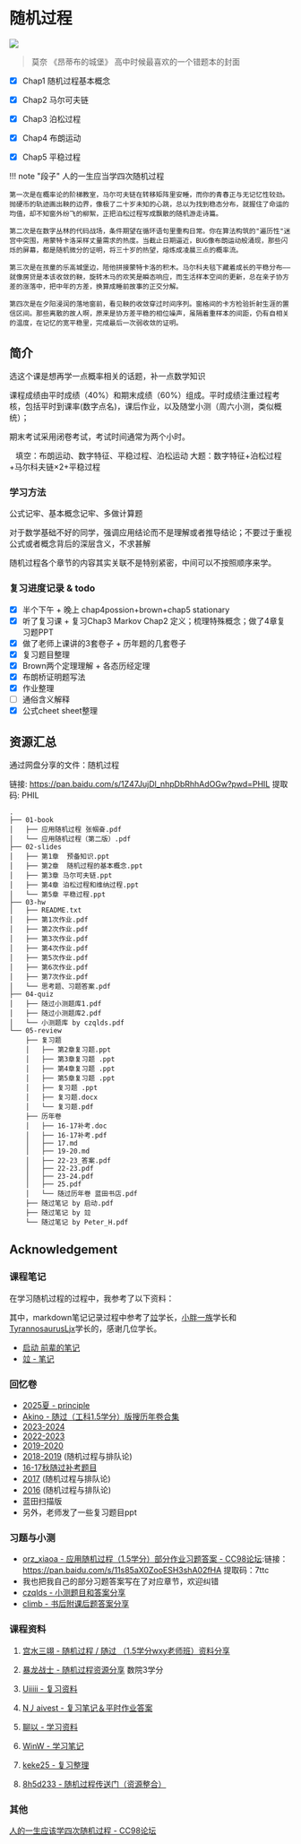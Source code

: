 # 随机过程

![](https://philfan-pic.oss-cn-beijing.aliyuncs.com/web_pic/Math__StochasticProcess__assets__index.assets__964741a61d8044f9a864e5dfb860cbb2aa865e69.webp)
> 莫奈 《昂蒂布的城堡》 高中时候最喜欢的一个错题本的封面


- [x] Chap1 随机过程基本概念
- [x] Chap2 马尔可夫链
- [x] Chap3 泊松过程
- [x] Chap4 布朗运动
- [x] Chap5 平稳过程


!!! note "段子"
    人的一生应当学四次随机过程
    
    第一次是在概率论的阶梯教室，马尔可夫链在转移矩阵里安睡，而你的青春正与无记忆性较劲。抛硬币的轨迹画出鞅的边界，像极了二十岁未知的心跳，总以为找到稳态分布，就握住了命运的均值，却不知窗外纷飞的柳絮，正把泊松过程写成飘散的随机游走诗篇。

    第二次是在数字丛林的代码战场，条件期望在循环语句里重构日常。你在算法构筑的"遍历性"迷宫中突围，用蒙特卡洛采样丈量需求的热度。当截止日期逼近，BUG像布朗运动般涌现，那些闪烁的屏幕，都是随机微分的证明，将三十岁的热望，熔炼成凌晨三点的概率流。 

    第三次是在孩童的乐高城堡边，陪他拼接蒙特卡洛的积木。马尔科夫毯下藏着成长的平稳分布——就像房贷是本该收敛的鞅，旋转木马的欢笑是瞬态响应，而生活样本空间的更新，总在亲子协方差的涨落中，把中年的方差，换算成睡前故事的正交分解。

    第四次是在夕阳浸润的落地窗前，看见鞅的收敛穿过时间序列。窗格间的卡方检验折射生涯的置信区间。那些离散的故人啊，原来是协方差平稳的相位噪声，虽隔着重样本的间距，仍有自相关的温度，在记忆的宽平稳里，完成最后一次弱收敛的证明。

## 简介
选这个课是想再学一点概率相关的话题，补一点数学知识

课程成绩由平时成绩（40%）和期末成绩（60%）组成。平时成绩注重过程考核，包括平时到课率(数字点名)，课后作业，以及随堂小测（周六小测，类似概统）；

期末考试采用闭卷考试，考试时间通常为两个小时。

 
填空：布朗运动、数字特征、平稳过程、泊松运动
大题：数字特征+泊松过程+马尔科夫链×2+平稳过程

### 学习方法


公式记牢、基本概念记牢、多做计算题

对于数学基础不好的同学，强调应用结论而不是理解或者推导结论；不要过于重视公式或者概念背后的深层含义，不求甚解

随机过程各个章节的内容其实关联不是特别紧密，中间可以不按照顺序来学。


### 复习进度记录 & todo

- [x] 半个下午 + 晚上 chap4possion+brown+chap5 stationary
- [x] 听了复习课 + 复习Chap3 Markov Chap2 定义；梳理特殊概念；做了4章复习题PPT
- [x] 做了老师上课讲的3套卷子 + 历年题的几套卷子
- [x] 复习题目整理
- [x] Brown两个定理理解 + 各态历经定理
- [x] 布朗桥证明题写法
- [x] 作业整理
- [ ] 通俗含义解释
- [x] 公式cheet sheet整理

## 资源汇总

通过网盘分享的文件：随机过程

链接: https://pan.baidu.com/s/1Z47JujDl_nhpDbRhhAdOGw?pwd=PHIL 提取码: PHIL


```
.
├── 01-book
│   ├── 应用随机过程 张帼奋.pdf
│   └── 应用随机过程（第二版）.pdf
├── 02-slides
│   ├── 第1章  预备知识.ppt
│   ├── 第2章  随机过程的基本概念.ppt
│   ├── 第3章 马尔可夫链.ppt
│   ├── 第4章 泊松过程和维纳过程.ppt
│   └── 第5章 平稳过程.ppt
├── 03-hw
│   ├── README.txt
│   ├── 第1次作业.pdf
│   ├── 第2次作业.pdf
│   ├── 第3次作业.pdf
│   ├── 第4次作业.pdf
│   ├── 第5次作业.pdf
│   ├── 第6次作业.pdf
│   ├── 第7次作业.pdf
│   └── 思考题、习题答案.pdf
├── 04-quiz
│   ├── 随过小测题库1.pdf
│   ├── 随过小测题库2.pdf
│   └── 小测题库 by czqlds.pdf
└── 05-review
    ├── 复习题
    │   ├── 第2章复习题.ppt
    │   ├── 第3章复习题 .ppt
    │   ├── 第4章复习题 .ppt
    │   ├── 第5章复习题 .ppt
    │   ├── 复习题 .ppt
    │   ├── 复习题.docx
    │   └── 复习题.pdf
    ├── 历年卷
    │   ├── 16-17补考.doc
    │   ├── 16-17补考.pdf
    │   ├── 17.md
    │   ├── 19-20.md
    │   ├── 22-23_答案.pdf
    │   ├── 22-23.pdf
    │   ├── 23-24.pdf
    │   ├── 25.pdf
    │   └── 随过历年卷 蓝田书店.pdf
    ├── 随过笔记 by 启动.pdf
    ├── 随过笔记 by 竝
    └── 随过笔记 by Peter_H.pdf
```


## Acknowledgement


### 课程笔记
在学习随机过程的过程中，我参考了以下资料：

其中，markdown笔记记录过程中参考了[竝](https://www.cc98.org/topic/4929320)学长，[小胖一族](https://skillful-vest-b8d.notion.site/1-5-68ec83a57e504b79901e66a2b7e4e5ce)学长和[TyrannosaurusLjx](https://github.com/TyrannosaurusLjx/TyrannosaurusLjx.github.io/tree/main/docs/Notebook/Random-Process)学长的，感谢几位学长。

- [启动 前辈的笔记](https://file.cc98.org/v4-upload/d/2025/0602/55uqtm1w.pdf)
- [竝 - 笔记](https://www.cc98.org/topic/4929320)

### 回忆卷
- [2025夏 - principle](https://www.cc98.org/topic/6215739)
- [Akino - 随过（工科1.5学分）版搜历年卷合集](https://www.cc98.org/topic/6198962)
- [2023-2024](https://www.cc98.org/topic/5930307)
- [2022-2023](https://www.cc98.org/topic/5643156)
- [2019-2020](https://www.cc98.org/topic/4958697)
- [2018-2019](https://www.cc98.org/topic/4855261) (随机过程与排队论)
- [16-17秋随过补考题目](https://file.cc98.org/v4-upload/d/2025/0528/2zeatkye.pdf)
- [2017](https://www.cc98.org/topic/4728993) (随机过程与排队论)
- [2016](https://www.cc98.org/topic/4641632) (随机过程与排队论)
- 蓝田扫描版
- 另外，老师发了一些复习题目ppt




### 习题与小测

- [orz_xiaoa - 应用随机过程（1.5学分）部分作业习题答案 - CC98论坛](https://www.cc98.org/topic/5358767):链接：https://pan.baidu.com/s/11s85aX0ZooESH3shA02fHA  提取码：7ttc
- 我也把我自己的部分习题答案写在了对应章节，欢迎纠错
- [czqlds - 小测题目和答案分享](https://www.cc98.org/topic/6191222)
- [climb - 书后附课后题答案分享](https://www.cc98.org/topic/5891251)


### 课程资料
1. [宫水三翊 - 随机过程 / 随过 （1.5学分wxy老师班）资料分享](https://www.cc98.org/topic/6121175)

2. [暴龙战士 - 随机过程资源分享](https://www.cc98.org/topic/5927145) 数院3学分

3. [Uiiiii - 复习资料](https://www.cc98.org/topic/5926769)

4. [N丿aivest - 复习笔记＆平时作业答案](https://www.cc98.org/topic/5642973)

5. [聊以 - 学习资料](https://www.cc98.org/topic/5643340)

6. [WinW - 学习笔记](https://www.cc98.org/topic/5720807)

7. [keke25 - 复习整理](https://www.cc98.org/topic/5355801)

8. [8h5d233 - 随机过程传送门（资源整合）](https://www.cc98.org/topic/5639264)


### 其他
[人的一生应该学四次随机过程 - CC98论坛](https://www.cc98.org/topic/6158605)
